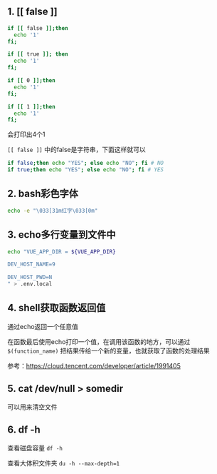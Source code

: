 ## 1. [[ false ]]


```bash
if [[ false ]];then
  echo '1'
fi;

if [[ true ]]; then
  echo '1'
fi;

if [[ 0 ]];then
  echo '1'
fi;

if [[ 1 ]];then
  echo '1'
fi;
```

会打印出4个1


`[[ false ]]` 中的false是字符串，下面这样就可以

```bash
if false;then echo "YES"; else echo "NO"; fi # NO
if true;then echo "YES"; else echo "NO"; fi # YES
```


## 2. bash彩色字体

```bash
echo -e "\033[31m红字\033[0m"
```

## 3. echo多行变量到文件中

```bash
echo "VUE_APP_DIR = ${VUE_APP_DIR}

DEV_HOST_NAME=9

DEV_HOST_PWD=N
" > .env.local
```


## 4. shell获取函数返回值

通过echo返回一个任意值

在函数最后使用echo打印一个值，在调用该函数的地方，可以通过 `$(function_name)` 把结果传给一个新的变量，也就获取了函数的处理结果


参考：https://cloud.tencent.com/developer/article/1991405




## 5. cat /dev/null > somedir 

可以用来清空文件


## 6. df -h

查看磁盘容量 `df -h`

查看大体积文件夹 `du -h --max-depth=1`

